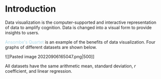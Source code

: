 # Introduction

Data visualization is the computer-supported and interactive representation of data to amplify cognition. Data is changed into a visual form to provide insights to users.

<span style = "color:lightblue">Ansombe's Quartet</span> is an example of the benefits of data visualization. Four graphs of different datasets are shown below.

![[Pasted image 20220906165047.png|500]]

All datasets have the same arithmetic mean, standard deviation, $r$ coefficient, and linear regression.